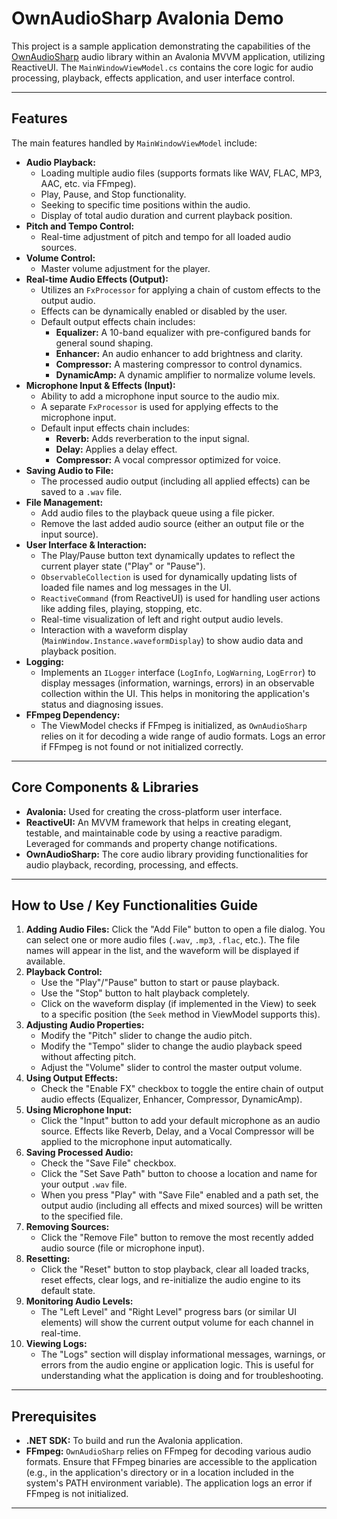 # OwnAudioSharp Avalonia Demo

This project is a sample application demonstrating the capabilities of the [OwnAudioSharp](https://github.com/ModernMube/OwnAudioSharp) audio library within an Avalonia MVVM application, utilizing ReactiveUI. The `MainWindowViewModel.cs` contains the core logic for audio processing, playback, effects application, and user interface control.

---

## Features

The main features handled by `MainWindowViewModel` include:

* **Audio Playback:**
    * Loading multiple audio files (supports formats like WAV, FLAC, MP3, AAC, etc. via FFmpeg).
    * Play, Pause, and Stop functionality.
    * Seeking to specific time positions within the audio.
    * Display of total audio duration and current playback position.
* **Pitch and Tempo Control:**
    * Real-time adjustment of pitch and tempo for all loaded audio sources.
* **Volume Control:**
    * Master volume adjustment for the player.
* **Real-time Audio Effects (Output):**
    * Utilizes an `FxProcessor` for applying a chain of custom effects to the output audio.
    * Effects can be dynamically enabled or disabled by the user.
    * Default output effects chain includes:
        * **Equalizer:** A 10-band equalizer with pre-configured bands for general sound shaping.
        * **Enhancer:** An audio enhancer to add brightness and clarity.
        * **Compressor:** A mastering compressor to control dynamics.
        * **DynamicAmp:** A dynamic amplifier to normalize volume levels.
* **Microphone Input & Effects (Input):**
    * Ability to add a microphone input source to the audio mix.
    * A separate `FxProcessor` is used for applying effects to the microphone input.
    * Default input effects chain includes:
        * **Reverb:** Adds reverberation to the input signal.
        * **Delay:** Applies a delay effect.
        * **Compressor:** A vocal compressor optimized for voice.
* **Saving Audio to File:**
    * The processed audio output (including all applied effects) can be saved to a `.wav` file.
* **File Management:**
    * Add audio files to the playback queue using a file picker.
    * Remove the last added audio source (either an output file or the input source).
* **User Interface & Interaction:**
    * The Play/Pause button text dynamically updates to reflect the current player state ("Play" or "Pause").
    * `ObservableCollection` is used for dynamically updating lists of loaded file names and log messages in the UI.
    * `ReactiveCommand` (from ReactiveUI) is used for handling user actions like adding files, playing, stopping, etc.
    * Real-time visualization of left and right output audio levels.
    * Interaction with a waveform display (`MainWindow.Instance.waveformDisplay`) to show audio data and playback position.
* **Logging:**
    * Implements an `ILogger` interface (`LogInfo`, `LogWarning`, `LogError`) to display messages (information, warnings, errors) in an observable collection within the UI. This helps in monitoring the application's status and diagnosing issues.
* **FFmpeg Dependency:**
    * The ViewModel checks if FFmpeg is initialized, as `OwnAudioSharp` relies on it for decoding a wide range of audio formats. Logs an error if FFmpeg is not found or not initialized correctly.

---

## Core Components & Libraries

* **Avalonia:** Used for creating the cross-platform user interface.
* **ReactiveUI:** An MVVM framework that helps in creating elegant, testable, and maintainable code by using a reactive paradigm. Leveraged for commands and property change notifications.
* **OwnAudioSharp:** The core audio library providing functionalities for audio playback, recording, processing, and effects.

---

## How to Use / Key Functionalities Guide

1.  **Adding Audio Files:** Click the "Add File" button to open a file dialog. You can select one or more audio files (`.wav`, `.mp3`, `.flac`, etc.). The file names will appear in the list, and the waveform will be displayed if available.
2.  **Playback Control:**
    * Use the "Play"/"Pause" button to start or pause playback.
    * Use the "Stop" button to halt playback completely.
    * Click on the waveform display (if implemented in the View) to seek to a specific position (the `Seek` method in ViewModel supports this).
3.  **Adjusting Audio Properties:**
    * Modify the "Pitch" slider to change the audio pitch.
    * Modify the "Tempo" slider to change the audio playback speed without affecting pitch.
    * Adjust the "Volume" slider to control the master output volume.
4.  **Using Output Effects:**
    * Check the "Enable FX" checkbox to toggle the entire chain of output audio effects (Equalizer, Enhancer, Compressor, DynamicAmp).
5.  **Using Microphone Input:**
    * Click the "Input" button to add your default microphone as an audio source. Effects like Reverb, Delay, and a Vocal Compressor will be applied to the microphone input automatically.
6.  **Saving Processed Audio:**
    * Check the "Save File" checkbox.
    * Click the "Set Save Path" button to choose a location and name for your output `.wav` file.
    * When you press "Play" with "Save File" enabled and a path set, the output audio (including all effects and mixed sources) will be written to the specified file.
7.  **Removing Sources:**
    * Click the "Remove File" button to remove the most recently added audio source (file or microphone input).
8.  **Resetting:**
    * Click the "Reset" button to stop playback, clear all loaded tracks, reset effects, clear logs, and re-initialize the audio engine to its default state.
9.  **Monitoring Audio Levels:**
    * The "Left Level" and "Right Level" progress bars (or similar UI elements) will show the current output volume for each channel in real-time.
10. **Viewing Logs:**
    * The "Logs" section will display informational messages, warnings, or errors from the audio engine or application logic. This is useful for understanding what the application is doing and for troubleshooting.

---

## Prerequisites

* **.NET SDK:** To build and run the Avalonia application.
* **FFmpeg:** `OwnAudioSharp` relies on FFmpeg for decoding various audio formats. Ensure that FFmpeg binaries are accessible to the application (e.g., in the application's directory or in a location included in the system's PATH environment variable). The application logs an error if FFmpeg is not initialized.

---
